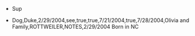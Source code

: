 - Sup
* Dog,Duke,2/29/2004,see,true,true,7/21/2004,true,7/28/2004,Olivia and Family,ROTTWEILER,NOTES,2/29/2004 Born in NC
